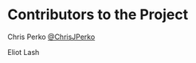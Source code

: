 # Contributors to the Project

Chris Perko
[@ChrisJPerko](https://twitter.com/chrisjperko)

Eliot Lash
